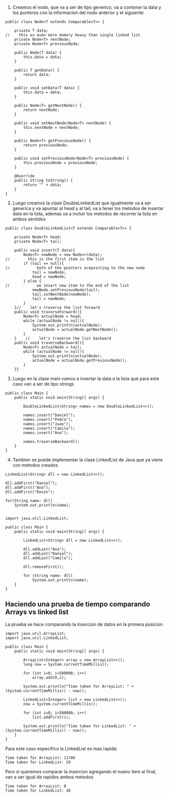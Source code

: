 1. Creamos el nodo, que va a ser de tipo generico, va a contener la data y los punteros con la informacion del nodo anterior y el siguiente 

```
public class Node<T extends Comparable<T>> {  
  
    private T data;  
//    this es even more memory heavy than single linked list  
    private Node<T> nextNode;  
    private Node<T> previousNode;  
  
    public Node(T data) {  
        this.data = data;  
    }  
  
    public T getData() {  
        return data;  
    }  
  
    public void setData(T data) {  
        this.data = data;  
    }  
  
    public Node<T> getNextNode() {  
        return nextNode;  
    }  
  
    public void setNextNode(Node<T> nextNode) {  
        this.nextNode = nextNode;  
    }  
  
    public Node<T> getPreviousNode() {  
        return previousNode;  
    }  
  
    public void setPreviousNode(Node<T> previousNode) {  
        this.previousNode = previousNode;  
    }  
  
    @Override  
    public String toString() {  
        return "" + data;  
    }  
}
```

2. Luego creamos la clase DoubleLimkedList que igualmente va a ser generica y va apuntar al head y al tail, va a tener los metodos de insertar data en la lista, ademas va a incluir los metodos de recorrer la lista en ambos sentidos

```
public class DoubleLinkedList<T extends Comparable<T>> {  
  
    private Node<T> head;  
    private Node<T> tail;  
  
    public void insert(T data){  
        Node<T> newNode = new Node<>(data);  
//        this is the first item in the list  
        if (tail == null){  
//            both of the pointers arepointing to the new node  
            tail = newNode;  
            head = newNode;  
        } else {  
//            we insert new item to the end of the list  
            newNode.setPreviousNode(tail);  
            tail.setNextNode(newNode);  
            tail = newNode;  
        }  
    }//    let's traverse the list forward  
    public void traverseForward(){  
        Node<T> actualNode = head;  
        while (actualNode != null){  
            System.out.println(actualNode);  
            actualNode = actualNode.getNextNode();  
        }  
    }    //    let's traverse the list backward  
    public void traverseBackward(){  
        Node<T> actualNode = tail;  
        while (actualNode != null){  
            System.out.println(actualNode);  
            actualNode = actualNode.getPreviousNode();  
        }  
    }}
```

3. Luego en la clase main vamos a insertar la data a la lista que para este caso van a ser de tipo strings

```
public class Main {  
    public static void main(String[] args) {  
  
        DoubleLinkedList<String> names = new DoubleLinkedList<>();  
  
        names.insert("Daniel");  
        names.insert("Pedro");  
        names.insert("Juan");  
        names.insert("Camila");  
        names.insert("Ana");  
  
        names.traverseBackward();  
    }  
}
```
4. Tambien se puede implementar la clase LinkedList de Java que ya viene con metodos creados
```
LinkedList<String> dll = new LinkedList<>();

dll.addFirst("Daniel");
dll.addFirst("Ana");
dll.addFirst("Kevin");

for(String name: dll)
	System.out.println(name);
	
```

```
import java.util.LinkedList;  
  
public class Main {  
    public static void main(String[] args) {  
  
        LinkedList<String> dll = new LinkedList<>();  
  
        dll.addLast("Ana");  
        dll.addLast("Daniel");  
        dll.addLast("Camila");  
  
        dll.removeFirst();  
  
        for (String name: dll)  
            System.out.println(name);  
    }  
}
```

## Haciendo una prueba de tiempo comparando Arrays vs linked list

La prueba se hace comparando la insercion de datos en la primera posicion
```
import java.util.ArrayList;  
import java.util.LinkedList;  
  
public class Main {  
    public static void main(String[] args) {  
  
        ArrayList<Integer> array = new ArrayList<>();  
        long now = System.currentTimeMillis();  
  
        for (int i=0; i<500000; i++)  
            array.add(0,i);  
  
        System.out.println("Time taken for ArrayList: " + (System.currentTimeMillis() - now));  
  
        LinkedList<Integer> list = new LinkedList<>();  
        now = System.currentTimeMillis();  
  
        for (int i=0; i<500000; i++)  
            list.addFirst(i);  
  
        System.out.println("Time taken for LinkedList: " + (System.currentTimeMillis() - now));  
    }  
}
```

Para este caso especifico la LinkedList es mas rapida:
```
Time taken for ArrayList: 11740
Time taken for LinkedList: 29
```

Pero si queremos comparar la insercion agregando el nuevo item al final, van a ser igual de rapidos ambos metodos
```
Time taken for ArrayList: 8
Time taken for LinkedList: 30
```
